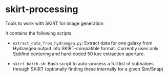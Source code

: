 # skirt-processing
Tools to work with SKIRT for image generation

It contains the following scripts:

- `extract_data_from_hydrangea.py`: Extract data for one galaxy from Hydrangea output into SKIRT-compatible format. Currently uses only Subfind centering and hard-coded 50 kpc extraction aperture.

- `skirt_batch.sh`: Bash script to auto-process a full list of subhaloes through SKIRT (optionally finding these internally for a given Sim/Snap)
